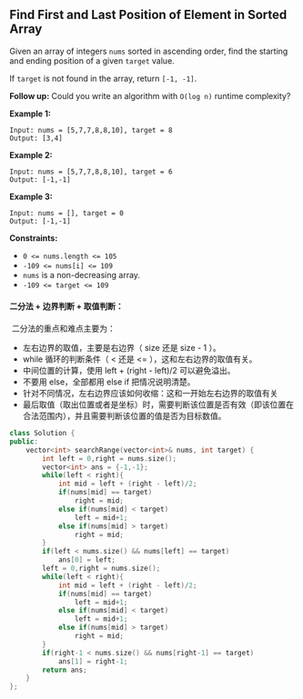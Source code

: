 ## Find First and Last Position of Element in Sorted Array

Given an array of integers `nums` sorted in ascending order, find the starting and ending position of a given `target` value.

If `target` is not found in the array, return `[-1, -1]`.

**Follow up:** Could you write an algorithm with `O(log n)` runtime complexity?

**Example 1:**

```
Input: nums = [5,7,7,8,8,10], target = 8
Output: [3,4]
```

**Example 2:**

```
Input: nums = [5,7,7,8,8,10], target = 6
Output: [-1,-1]
```

**Example 3:**

```
Input: nums = [], target = 0
Output: [-1,-1]
```

**Constraints:**

- `0 <= nums.length <= 105`
- `-109 <= nums[i] <= 109`
- `nums` is a non-decreasing array.
- `-109 <= target <= 109`

#### 二分法 + 边界判断 + 取值判断：

​				二分法的重点和难点主要为：

- 左右边界的取值，主要是右边界（ size 还是 size - 1 ）。
- while 循环的判断条件（ < 还是 <= ），这和左右边界的取值有关。
- 中间位置的计算，使用 left + (right - left)/2 可以避免溢出。
- 不要用 else，全部都用 else if 把情况说明清楚。
- 针对不同情况，左右边界应该如何收缩：这和一开始左右边界的取值有关
- 最后取值（取出位置或者是坐标）时，需要判断该位置是否有效（即该位置在合法范围内），并且需要判断该位置的值是否为目标数值。

```c++
class Solution {
public:
    vector<int> searchRange(vector<int>& nums, int target) {
        int left = 0,right = nums.size();
        vector<int> ans = {-1,-1};
        while(left < right){
            int mid = left + (right - left)/2;
            if(nums[mid] == target)
                right = mid;
            else if(nums[mid] < target)
                left = mid+1;
            else if(nums[mid] > target)
                right = mid;
        }
        if(left < nums.size() && nums[left] == target)
            ans[0] = left;
        left = 0,right = nums.size();
        while(left < right){
            int mid = left + (right - left)/2;
            if(nums[mid] == target)
                left = mid+1;
            else if(nums[mid] < target)
                left = mid+1;
            else if(nums[mid] > target)
                right = mid;
        }
        if(right-1 < nums.size() && nums[right-1] == target)
            ans[1] = right-1;
        return ans;
    }
};
```


